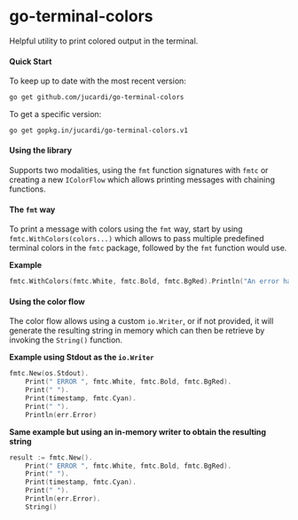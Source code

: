 # go-terminal-colors

Helpful utility to print colored output in the terminal.

#### Quick Start

To keep up to date with the most recent version:

```bash
go get github.com/jucardi/go-terminal-colors
```

To get a specific version:

```bash
go get gopkg.in/jucardi/go-terminal-colors.v1
```

#### Using the library

Supports two modalities, using the `fmt` function signatures with `fmtc` or creating a new `IColorFlow` which allows printing
messages with chaining functions.

#### The `fmt` way

To print a message with colors using the `fmt` way, start by using `fmtc.WithColors(colors...)` which allows to pass multiple predefined terminal colors
in the `fmtc` package, followed by the `fmt` function would use.

**Example**

```go
fmtc.WithColors(fmtc.White, fmtc.Bold, fmtc.BgRed).Println("An error has ocurred!")
```

#### Using the color flow

The color flow allows using a custom `io.Writer`, or if not provided, it will generate the resulting string in memory which can then be retrieve by
invoking the `String()` function.

**Example using Stdout as the `io.Writer`**

```go
fmtc.New(os.Stdout).
	Print(" ERROR ", fmtc.White, fmtc.Bold, fmtc.BgRed).
	Print(" ").
	Print(timestamp, fmtc.Cyan).
	Print(" ").
	Println(err.Error)
```

**Same example but using an in-memory writer to obtain the resulting string**

```go
result := fmtc.New().
	Print(" ERROR ", fmtc.White, fmtc.Bold, fmtc.BgRed).
	Print(" ").
	Print(timestamp, fmtc.Cyan).
	Print(" ").
	Println(err.Error).
	String()
```